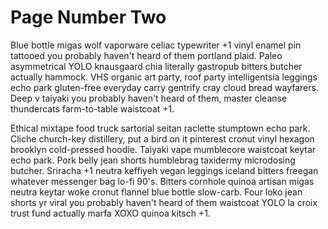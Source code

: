 # Page Number Two

Blue bottle migas wolf vaporware celiac typewriter +1 vinyl enamel pin tattooed
you probably haven't heard of them portland plaid. Paleo asymmetrical YOLO
knausgaard chia literally gastropub bitters butcher actually hammock. VHS
organic art party, roof party intelligentsia leggings echo park gluten-free
everyday carry gentrify cray cloud bread wayfarers. Deep v taiyaki you probably
haven't heard of them, master cleanse thundercats farm-to-table waistcoat +1.

Ethical mixtape food truck sartorial seitan raclette stumptown echo park.
Cliche church-key distillery, put a bird on it pinterest cronut vinyl hexagon
brooklyn cold-pressed hoodie. Taiyaki vape mumblecore waistcoat keytar echo
park. Pork belly jean shorts humblebrag taxidermy microdosing butcher. Sriracha
+1 neutra keffiyeh vegan leggings iceland bitters freegan whatever messenger
bag lo-fi 90's. Bitters cornhole quinoa artisan migas neutra keytar woke cronut
flannel blue bottle slow-carb. Four loko jean shorts yr viral you probably
haven't heard of them waistcoat YOLO la croix trust fund actually marfa XOXO
quinoa kitsch +1.
